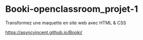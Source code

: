 # Booki-openclassroom_projet-1
Transformez une maquette en site web avec HTML &amp; CSS

https://asyncvincent.github.io/Booki/
